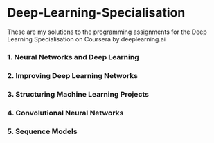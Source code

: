 # Deep-Learning-Specialisation

  These are my solutions to the programming assignments for the Deep Learning Specialisation on Coursera by deeplearning.ai

### 1. Neural Networks and Deep Learning

  

### 2. Improving Deep Learning Networks

  

### 3. Structuring Machine Learning Projects

  

### 4. Convolutional Neural Networks

  

### 5. Sequence Models

  

